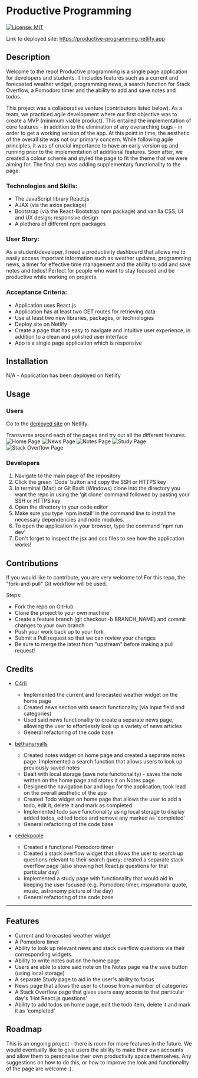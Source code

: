 # Productive Programming

[![License: MIT](https://img.shields.io/badge/License-MIT-yellow.svg)](https://opensource.org/licenses/MIT)

Link to deployed site: https://productive-programming.netlify.app 

## Description 
Welcome to the repo!  Productive programming is a single page application for developers and students. It includes features such as a current and forecasted weather widget, programming news, a search function for Stack Overflow, a Pomodoro timer and the ability to add and save notes and todos. 


This project was a collaborative venture (contributors listed below). As a team, we practiced agile development where our first objective was to create a MVP (minimum viable product). This entailed the implementation of core features - in addition to the elimination of any overarching bugs - in order to get a working version of the app. At this point in time, the aesthetic of the overall site was not our primary concern. While following agile principles, it was of crucial importance to have an early version up and running prior to the implementation of additional features. Soon after, we created a colour scheme and styled the page to fit the theme that we were aiming for. The final step was adding supplementary functionality to the page.

### Technologies and Skills:
- The JavaScript library React.js
- AJAX (via the axios package)
- Bootstrap (via the React-Bootstrap npm package) and vanilla CSS; UI and UX design; responsive design
- A plethora of different npm packages 


### User Story: 

As a student/developer, I need a productivity dashboard that allows me to easily access important information such as weather updates, programming news, a timer for effective time management and the ability to add and save notes and todos!
Perfect for people who want to stay focused and be productive while working on projects. 

### Acceptance Criteria: 
- Application uses React.js
- Application has at least two GET routes for retrieving data 
- Use at least two new libraries, packages, or technologies
- Deploy site on Netlify 
- Create a page that has easy to navigate and intuitive user experience, in addition to a clean and polished user interface 
- App is a single page application which is responsive 


## Installation 

N/A - Application has been deployed on Netlify

## Usage

### Users
Go to the [deployed site](https://productive-programming.netlify.app) on Netlify. 

Transverse around each of the pages and try out all the different features. 
![Home Page](./src/assets/images/homepage.png)
![News Page](./src/assets/images/newspage.png)
![Notes Page](./src/assets/images/notespage.png)
![Study Page](./src/assets/images/studypage.png)
![Stack Overflow Page](./src/assets/images/stackoverflowpage.png)

### Developers
1. Navigate to the main page of the repository
2. Click the green ‘Code’ button and copy the SSH or HTTPS key
3. In terminal (Mac) or Git Bash (Windows) clone into the directory you want the repo in using the ‘git clone’ command followed by pasting your SSH or HTTPS key
4. Open the directory in your code editor
5. Make sure you type 'npm install' in the command line to install the necessary dependencies and node modules. 
6. To open the application in your browser, type the command 'npm run dev' 
7. Don't forget to inspect the jsx and css files to see how the application works!

## Contributions 

If you would like to contribute, you are very welcome to! For this repo, the "fork-and-pull" Git workflow will be used.

Steps:

- Fork the repo on GitHub
- Clone the project to your own machine
- Create a feature branch (git checkout -b BRANCH_NAME) and commit changes to your own branch
- Push your work back up to your fork
- Submit a Pull request so that we can review your changes
- Be sure to merge the latest from "upstream" before making a pull request!

## Credits 

- [C4rli](https://github.com/c4rli)
    - Implemented the current and forecasted weather widget on the home page
    - Created news section with search functionality (via input field and categories)
    - Used said news functionality to create a separate news page, allowing the user to effortlessly look up a variety of news articles 
    - General refactoring of the code base

- [bethanyryalls](https://github.com/bethanyryalls)
    - Created notes widget on home page and created a separate notes page. Implemented a search function that allows users to look up previously saved notes
    - Dealt with local storage (save note functionality) - saves the note written on the home page and stores it on Notes page 
    - Designed the navigation bar and logo for the application; took lead on the overall aesthetic of the app
    - Created Todo widget on home page that allows the user to add a todo, edit it, delete it and mark as completed
    - Implemented todo save functionality using local storage to display added todos, edited todos and remove any marked as 'completed'
    - General refactoring of the code base

- [cedekpoole](https://github.com/cedekpoole)
    - Created a functional Pomodoro timer
    - Created a stack overflow widget that allows the user to search up questions relevant to their search query; created a separate stack overflow page (also showing hot React.js questions for that particular day)
    - Implemented a study page with functionality that would aid in keeping the user focused (e.g. Pomodoro timer, inspirational quote, music, astronomy picture of the day)
    - General refactoring of the code base

---
## Features 

- Current and forecasted weather widget
- A Pomodoro timer
- Ability to look up relevant news and stack overflow questions via their corresponding widgets. 
- Ability to write notes out on the home page 
- Users are able to store said note on the Notes page via the save button (using local storage)
- A separate Study page to aid in the user's ability to focus 
- News page that allows the user to choose from a number of categories
- A Stack Overflow page that gives users easy access to that particular day's 'Hot React.js questions'
- Ability to add todos on home page, edit the todo item, delete it and mark it as 'completed'

## Roadmap
This is an ongoing project - there is room for more features in the future. We would eventually like to give users the ability to make their own accounts and allow them to personalise their own productivity space themselves. Any suggestions on how to do this, or how to improve the look and functionality of the page are welcome :). 

